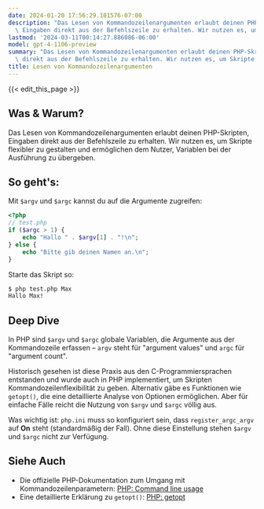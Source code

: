 ```yaml
---
date: 2024-01-20 17:56:29.101576-07:00
description: "Das Lesen von Kommandozeilenargumenten erlaubt deinen PHP-Skripten,\
  \ Eingaben direkt aus der Befehlszeile zu erhalten. Wir nutzen es, um Skripte flexibler\u2026"
lastmod: '2024-03-11T00:14:27.886086-06:00'
model: gpt-4-1106-preview
summary: "Das Lesen von Kommandozeilenargumenten erlaubt deinen PHP-Skripten, Eingaben\
  \ direkt aus der Befehlszeile zu erhalten. Wir nutzen es, um Skripte flexibler\u2026"
title: Lesen von Kommandozeilenargumenten
---
```


{{< edit_this_page >}}

## Was & Warum?
Das Lesen von Kommandozeilenargumenten erlaubt deinen PHP-Skripten, Eingaben direkt aus der Befehlszeile zu erhalten. Wir nutzen es, um Skripte flexibler zu gestalten und ermöglichen dem Nutzer, Variablen bei der Ausführung zu übergeben.

## So geht's:
Mit `$argv` und `$argc` kannst du auf die Argumente zugreifen:

```php
<?php
// test.php
if ($argc > 1) {
    echo "Hallo " . $argv[1] . "!\n";
} else {
    echo "Bitte gib deinen Namen an.\n";
}
```

Starte das Skript so:

```bash
$ php test.php Max
Hallo Max!
```

## Deep Dive
In PHP sind `$argv` und `$argc` globale Variablen, die Argumente aus der Kommandozeile erfassen – `argv` steht für "argument values" und `argc` für "argument count". 

Historisch gesehen ist diese Praxis aus den C-Programmiersprachen entstanden und wurde auch in PHP implementiert, um Skripten Kommandozeilenflexibilität zu geben. Alternativ gäbe es Funktionen wie `getopt()`, die eine detaillierte Analyse von Optionen ermöglichen. Aber für einfache Fälle reicht die Nutzung von `$argv` und `$argc` völlig aus.

Was wichtig ist: `php.ini` muss so konfiguriert sein, dass `register_argc_argv` auf **On** steht (standardmäßig der Fall). Ohne diese Einstellung stehen `$argv` und `$argc` nicht zur Verfügung.

## Siehe Auch
- Die offizielle PHP-Dokumentation zum Umgang mit Kommandozeilenparametern: [PHP: Command line usage](https://www.php.net/manual/en/features.commandline.php)
- Eine detaillierte Erklärung zu `getopt()`: [PHP: getopt](https://www.php.net/manual/en/function.getopt.php)
